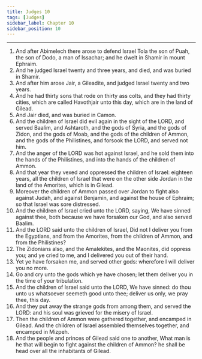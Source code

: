 ```yaml
---
title: Judges 10
tags: [Judges]
sidebar_label: Chapter 10
sidebar_position: 10
---
```


---
1. And after Abimelech there arose to defend Israel Tola the son of Puah, the son of Dodo, a man of Issachar; and he dwelt in Shamir in mount Ephraim.
2. And he judged Israel twenty and three years, and died, and was buried in Shamir.
3. And after him arose Jair, a Gileadite, and judged Israel twenty and two years.
4. And he had thirty sons that rode on thirty ass colts, and they had thirty cities, which are called Havothjair unto this day, which are in the land of Gilead.
5. And Jair died, and was buried in Camon.
6. And the children of Israel did evil again in the sight of the LORD, and served Baalim, and Ashtaroth, and the gods of Syria, and the gods of Zidon, and the gods of Moab, and the gods of the children of Ammon, and the gods of the Philistines, and forsook the LORD, and served not him.
7. And the anger of the LORD was hot against Israel, and he sold them into the hands of the Philistines, and into the hands of the children of Ammon.
8. And that year they vexed and oppressed the children of Israel: eighteen years, all the children of Israel that were on the other side Jordan in the land of the Amorites, which is in Gilead.
9. Moreover the children of Ammon passed over Jordan to fight also against Judah, and against Benjamin, and against the house of Ephraim; so that Israel was sore distressed.
10. And the children of Israel cried unto the LORD, saying, We have sinned against thee, both because we have forsaken our God, and also served Baalim.
11. And the LORD said unto the children of Israel, Did not I deliver you from the Egyptians, and from the Amorites, from the children of Ammon, and from the Philistines?
12. The Zidonians also, and the Amalekites, and the Maonites, did oppress you; and ye cried to me, and I delivered you out of their hand.
13. Yet ye have forsaken me, and served other gods: wherefore I will deliver you no more.
14. Go and cry unto the gods which ye have chosen; let them deliver you in the time of your tribulation.
15. And the children of Israel said unto the LORD, We have sinned: do thou unto us whatsoever seemeth good unto thee; deliver us only, we pray thee, this day.
16. And they put away the strange gods from among them, and served the LORD: and his soul was grieved for the misery of Israel.
17. Then the children of Ammon were gathered together, and encamped in Gilead. And the children of Israel assembled themselves together, and encamped in Mizpeh.
18. And the people and princes of Gilead said one to another, What man is he that will begin to fight against the children of Ammon? he shall be head over all the inhabitants of Gilead.